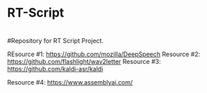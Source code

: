 # RT-Script
#
#Repository for RT Script Project.

REsource #1: https://github.com/mozilla/DeepSpeech
Resource #2: https://github.com/flashlight/wav2letter
Resource #3: https://github.com/kaldi-asr/kaldi

Resource #4: https://www.assemblyai.com/
